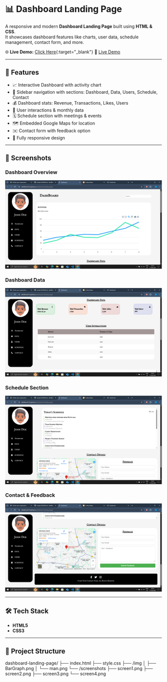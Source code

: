 # 📊 Dashboard Landing Page

A responsive and modern **Dashboard Landing Page** built using **HTML & CSS**.  
It showcases dashboard features like charts, user data, schedule management, contact form, and more.  

🌐 **Live Demo:** [Click Here](https://akhilbharti510.github.io/dashboard-landing-page/){:target="_blank"}
🔗 <a href="https://akhilbharti510.github.io/dashboard-landing-page/" target="_blank">Live Demo</a>


---

## 🚀 Features
- 📈 Interactive Dashboard with activity chart  
- 👤 Sidebar navigation with sections: Dashboard, Data, Users, Schedule, Contact  
- 💰 Dashboard stats: Revenue, Transactions, Likes, Users  
- 📅 User interactions & monthly data  
- 🗓️ Schedule section with meetings & events  
- 🗺️ Embedded Google Maps for location  
- ✉️ Contact form with feedback option  
- 📱 Fully responsive design  

---

## 📸 Screenshots

### Dashboard Overview
![Dashboard Screenshot](screenshots/screen1.png)

### Dashboard Data
![Dashboard Data Screenshot](screenshots/screen2.png)

### Schedule Section
![Schedule Screenshot](screenshots/screen3.png)

### Contact & Feedback
![Contact Screenshot](screenshots/screen4.png)

---

## 🛠️ Tech Stack
- **HTML5**
- **CSS3**

---

## 📂 Project Structure
dashboard-landing-page/
├── index.html
├── style.css
├── /img
│   ├── BarGraph.png
│   └── man.png
└── /screenshots
    ├── screen1.png
    ├── screen2.png
    ├── screen3.png
    └── screen4.png
